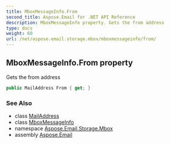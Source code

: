 ```yaml
---
title: MboxMessageInfo.From
second_title: Aspose.Email for .NET API Reference
description: MboxMessageInfo property. Gets the from address
type: docs
weight: 60
url: /net/aspose.email.storage.mbox/mboxmessageinfo/from/
---
```

## MboxMessageInfo.From property

Gets the from address

```csharp
public MailAddress From { get; }
```

### See Also

* class [MailAddress](../../../aspose.email/mailaddress/)
* class [MboxMessageInfo](../)
* namespace [Aspose.Email.Storage.Mbox](../../mboxmessageinfo/)
* assembly [Aspose.Email](../../../)


